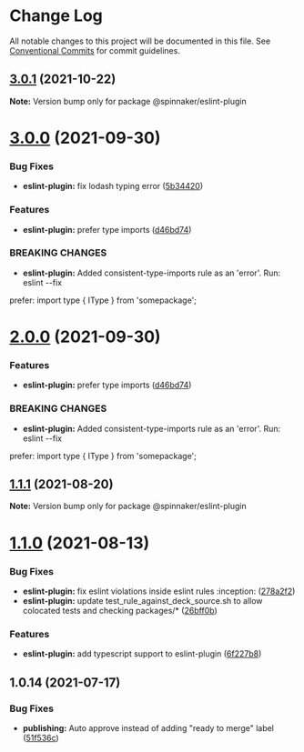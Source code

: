 # Change Log

All notable changes to this project will be documented in this file.
See [Conventional Commits](https://conventionalcommits.org) for commit guidelines.

## [3.0.1](https://github.com/spinnaker/deck/compare/@spinnaker/eslint-plugin@3.0.0...@spinnaker/eslint-plugin@3.0.1) (2021-10-22)

**Note:** Version bump only for package @spinnaker/eslint-plugin





# [3.0.0](https://github.com/spinnaker/deck/compare/@spinnaker/eslint-plugin@1.1.1...@spinnaker/eslint-plugin@3.0.0) (2021-09-30)


### Bug Fixes

* **eslint-plugin:** fix lodash typing error ([5b34420](https://github.com/spinnaker/deck/commit/5b3442034a2c3b9d2be14d9fa3bdbea40eddf223))


### Features

* **eslint-plugin:** prefer type imports ([d46bd74](https://github.com/spinnaker/deck/commit/d46bd748375e549eb5e0ccacdfe20c3192a2c2a5))


### BREAKING CHANGES

* **eslint-plugin:** Added consistent-type-imports rule as an 'error'.  Run: eslint --fix

prefer: import type { IType } from 'somepackage';





# [2.0.0](https://github.com/spinnaker/deck/compare/@spinnaker/eslint-plugin@1.1.1...@spinnaker/eslint-plugin@2.0.0) (2021-09-30)


### Features

* **eslint-plugin:** prefer type imports ([d46bd74](https://github.com/spinnaker/deck/commit/d46bd748375e549eb5e0ccacdfe20c3192a2c2a5))


### BREAKING CHANGES

* **eslint-plugin:** Added consistent-type-imports rule as an 'error'.  Run: eslint --fix

prefer: import type { IType } from 'somepackage';





## [1.1.1](https://github.com/spinnaker/deck/compare/@spinnaker/eslint-plugin@1.1.0...@spinnaker/eslint-plugin@1.1.1) (2021-08-20)

**Note:** Version bump only for package @spinnaker/eslint-plugin





# [1.1.0](https://github.com/spinnaker/deck/compare/@spinnaker/eslint-plugin@1.0.14...@spinnaker/eslint-plugin@1.1.0) (2021-08-13)


### Bug Fixes

* **eslint-plugin:** fix eslint violations inside eslint rules :inception: ([278a2f2](https://github.com/spinnaker/deck/commit/278a2f2393aa0dccf9a78d438951e60854a2ad13))
* **eslint-plugin:** update test_rule_against_deck_source.sh to allow colocated tests and checking packages/* ([26bff0b](https://github.com/spinnaker/deck/commit/26bff0be0cc6b12dfde7ade2851b30534ce23671))


### Features

* **eslint-plugin:** add typescript support to eslint-plugin ([6f227b8](https://github.com/spinnaker/deck/commit/6f227b8f85a6a38aa9420f14bfbd8ece7a62cf41))





## 1.0.14 (2021-07-17)


### Bug Fixes

* **publishing:** Auto approve instead of adding "ready to merge" label ([51f536c](https://github.com/spinnaker/deck/commit/51f536c275e77854d8f173aeec86412ffbd66b6d))
